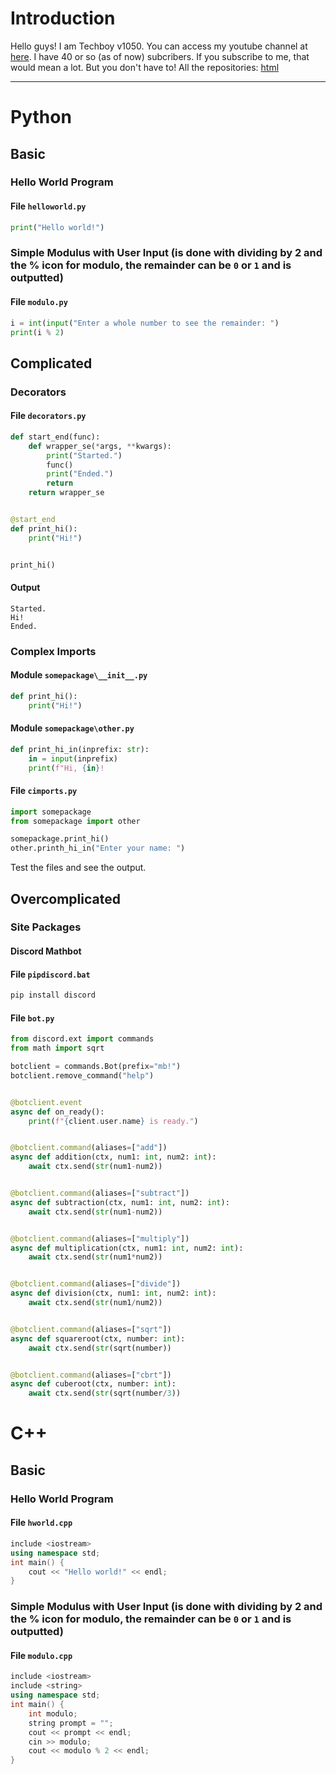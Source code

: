 # Introduction
Hello guys! I am Techboy v1050. You can access my youtube channel at [here](https://www.youtube.com/channel/UCzbYYyFvd5lXhEK_EdnPkTw). I have 40 or so (as of now) subcribers.
If you subscribe to me, that would mean a lot. But you don't have to! All the repositories: [html](https://github.com/KivancTok/html)
***
# Python
## Basic
### Hello World Program
#### File `helloworld.py`
```py
print("Hello world!")
```
### Simple Modulus with User Input (is done with dividing by 2 and the % icon for modulo, the remainder can be `0` or `1` and is outputted)
#### File `modulo.py`
```py
i = int(input("Enter a whole number to see the remainder: ")
print(i % 2)
```
## Complicated
### Decorators
#### File `decorators.py`
```py
def start_end(func):
	def wrapper_se(*args, **kwargs):
		print("Started.")
		func()
		print("Ended.")
		return
	return wrapper_se


@start_end
def print_hi():
	print("Hi!")


print_hi()
```
#### Output
```
Started.
Hi!
Ended.
```
### Complex Imports
#### Module `somepackage\__init__.py`
```py
def print_hi():
	print("Hi!")
```
#### Module `somepackage\other.py`
```py
def print_hi_in(inprefix: str):
	in = input(inprefix)
	print(f"Hi, {in}!
```
#### File `cimports.py`
```py
import somepackage
from somepackage import other

somepackage.print_hi()
other.printh_hi_in("Enter your name: ")
```
Test the files and see the output.
## Overcomplicated
### Site Packages
#### Discord Mathbot
#### File `pipdiscord.bat`
```bat
pip install discord
```
#### File `bot.py`
```py
from discord.ext import commands
from math import sqrt

botclient = commands.Bot(prefix="mb!")
botclient.remove_command("help")


@botclient.event
async def on_ready():
	print(f"{client.user.name} is ready.")


@botclient.command(aliases=["add"])
async def addition(ctx, num1: int, num2: int):
	await ctx.send(str(num1-num2))


@botclient.command(aliases=["subtract"])
async def subtraction(ctx, num1: int, num2: int):
	await ctx.send(str(num1-num2))


@botclient.command(aliases=["multiply"])
async def multiplication(ctx, num1: int, num2: int):
	await ctx.send(str(num1*num2))


@botclient.command(aliases=["divide"])
async def division(ctx, num1: int, num2: int):
	await ctx.send(str(num1/num2))


@botclient.command(aliases=["sqrt"])
async def squareroot(ctx, number: int):
	await ctx.send(str(sqrt(number))


@botclient.command(aliases=["cbrt"])
async def cuberoot(ctx, number: int):
	await ctx.send(str(sqrt(number/3))

```
# C++
## Basic
### Hello World Program
#### File `hworld.cpp`
```cpp
include <iostream>
using namespace std;
int main() {
	cout << "Hello world!" << endl;
}
```
### Simple Modulus with User Input (is done with dividing by 2 and the % icon for modulo, the remainder can be `0` or `1` and is outputted)
#### File `modulo.cpp`
```cpp
include <iostream>
include <string>
using namespace std;
int main() {
	int modulo;
	string prompt = "";
	cout << prompt << endl;
	cin >> modulo;
	cout << modulo % 2 << endl; 
}
```
